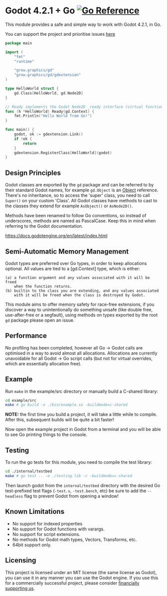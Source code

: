 # Godot 4.2.1 + Go [![Go Reference](https://pkg.go.dev/badge/grow.graphics/gd.svg)](https://pkg.go.dev/grow.graphics/gd)

This module provides a safe and simple way to work with Godot 4.2.1, in Go.

You can support the project and prioritise issues [here](https://buy.stripe.com/4gw14maETbnX3vOcMM)

```go
package main

import (
	"fmt"
	"runtime"

	"grow.graphics/gd"
	"grow.graphics/gd/gdextension"
)

type HelloWorld struct {
	gd.Class[HelloWorld, gd.Node2D]
}

// Ready implements the Godot Node2D _ready interface (virtual function).
func (h *HelloWorld) Ready(gd.Context) {
	fmt.Println("Hello World from Go!")
}

func main() {
	godot, ok := gdextension.Link()
	if !ok {
		return
	}
	gdextension.RegisterClass[HelloWorld](godot)
}

```

## Design Principles

Godot classes are exported by the `gd` package and can be referred to by 
their standard Godot names, for example `gd.Object` is an 
[Object](https://docs.godotengine.org/en/latest/classes/class_object.html) 
reference. There's no inheritance, so to access the 'super' class, you need 
to call `Super()` on your custom 'Class'. All Godot classes have methods
to cast to the classes they extend for example `AsObject()` or `AsNode2D()`.

Methods have been renamed to follow Go conventions, so instead of
underscores, methods are named as PascalCase. Keep this in mind when
referring to the Godot documentation.

https://docs.godotengine.org/en/latest/index.html

## Semi-Automatic Memory Management

Godot types are preferred over Go types, in order to keep allocations optional. 
All values are tied to a [gd.Context] type, which is either:

    (a) a function argument and any values associated with it will be freed
        when the function returns.
    (b) builtin to the class you are extending, and any values associated 
        with it will be freed when the class is destroyed by Godot.

This module aims to offer memory safety for race-free extensions, if you discover
a way to unintentionally do something unsafe (like double free, use-after-free or
a segfault), using methods on types exported by the root `gd` package please open 
an issue. 

## Performance

No profiling has been completed, however all Go -> Godot calls are optimised
in a way to avoid almost all allocations. Allocations are currently unavoidable
for all Godot -> Go script calls (but not for virtual overrides, which are essentially
allocation free).

## Example

Run `make` in the example/src directory or manually build a C-shared library:

```sh
cd example/src
make # go build -o ./bin/example.so -buildmode=c-shared
```

**NOTE:** the first time you build a project, it will take a little while to compile.
After this, subsequent builds will be quite a bit faster!

Now open the example project in Godot from a terminal and you will be able to 
see Go printing things to the console.

## Testing
To run the go tests for this module, you need to compile the test library:
```sh
cd ./internal/testbed
make # go test .. -o ./testing.lib -c -buildmode=c-shared
```
Then launch godot from the `internal/testbed` directory with the desired Go
test-prefixed test flags (`-test.v`, `-test.bench`, etc) be sure to add the
`--headless` flag to prevent Godot from opening a window!

## Known Limitations

* No support for indexed properties
* No support for Godot functions with varargs.
* No support for script extensions.
* No methods for Godot math types, Vectors, Transforms, etc.
* 64bit support only.

## Licensing
This project is licensed under an MIT license (the same license as Godot), you can use 
it in any manner you can use the Godot engine. If you use this for a commercially successful
project, please consider [financially supporting us](https://buy.stripe.com/4gw14maETbnX3vOcMM).
